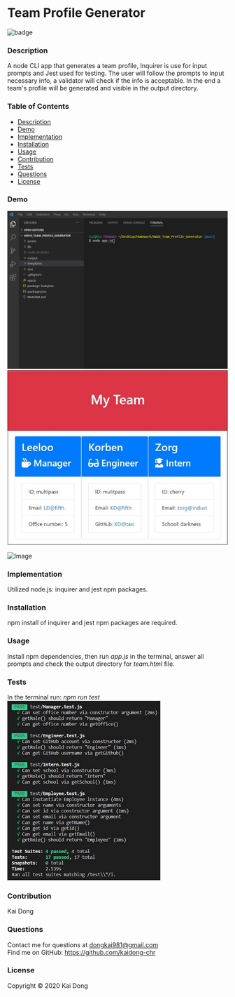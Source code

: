 # Team Profile Generator

![badge](https://img.shields.io/badge/license-MIT-blue)<br />

  ### Description
  A node CLI app that generates a team profile, Inquirer is use for input prompts and Jest used for testing. The user will follow the prompts to input necessary info, a validator will check if the info is acceptable. In the end a team's profile will be generated and visible in the output directory.
  
  ### Table of Contents
  - [Description](#description)
  - [Demo](#Demo)
  - [Implementation](#Implementation)
  - [Installation](#installation)
  - [Usage](#usage)
  - [Contribution](#Contribution)
  - [Tests](#tests)
  - [Questions](#questions)
  - [License](#license)

  ### Demo
![Image](./assets/images/Profile_Generator.gif "Profile Generator Demo")<br />
![Image](./assets/images/Fifth_Profile_Generated.jpg "Generated Profile")

![Image](https://img.shields.io/badge/Languages-JavaScript-yellow)

  ### Implementation
  Utilized node.js: inquirer and jest npm packages.

  ### Installation
  npm install of inquirer and jest npm packages are required.

  ### Usage
  Install npm dependencies, then run <i>app.js</i> in the terminal, answer all prompts and check the output directory for <i>team.html</i> file. 

  ### Tests
  In the terminal run: <i>npm run test</i><br />
  ![Image](./assets/images/Profile_Generator_Test.jpg "Test Passed")

  ### Contribution
  Kai Dong

  ### Questions
  Contact me for questions at dongkai981@gmail.com<br />
  Find me on GitHub: https://github.com/kaidong-chr

  ### License
  Copyright © 2020 Kai Dong<br />